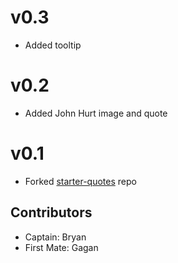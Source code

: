 # v0.3

* Added tooltip

# v0.2

* Added John Hurt image and quote

# v0.1

* Forked [starter-quotes](https://github.com/jedi-academy/starter-quotes) repo

## Contributors

* Captain: Bryan
* First Mate: Gagan
